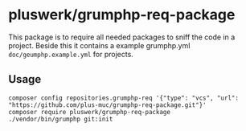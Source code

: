 # pluswerk/grumphp-req-package

This package is to require all needed packages to sniff the code in a project. Beside
this it contains a example grumphp.yml `doc/geumphp.example.yml` for projects.

## Usage

	composer config repositories.grumphp-req '{"type": "vcs", "url": "https://github.com/plus-muc/grumphp-req-package.git"}'
	composer require pluswerk/grumphp-req-package
	./vendor/bin/grumphp git:init